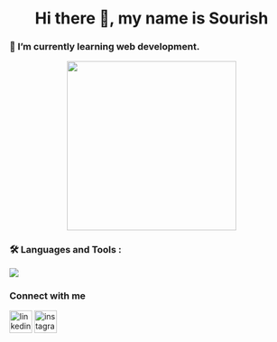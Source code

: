 <h1 align="center">Hi there 👋, my name is Sourish</h1>

### 🌱 I’m currently learning web development.
<div id="header" align="center">
  <img src="https://media.giphy.com/media/HLB0nLA36GCCo6JuB5/giphy.gif" width="300"/>
</div>

### :hammer_and_wrench: Languages and Tools :

<p>
  <a href="https://skillicons.dev">
    <img src="https://skillicons.dev/icons?i=mongodb,express,react,nodejs,graphql,apollo,materialui,html,css,javascript,git,linux,mysql,heroku,java&theme=light" />
  </a>
</p>

### Connect with me
[<img src='https://cdn.jsdelivr.net/npm/simple-icons@3.0.1/icons/linkedin.svg' alt='linkedin' height='40'>](https://www.linkedin.com/in/sourish-bhattacharyya-699486135/)  [<img src='https://cdn.jsdelivr.net/npm/simple-icons@3.0.1/icons/instagram.svg' alt='instagram' height='40'>](https://www.instagram.com/artbysourish/)  
